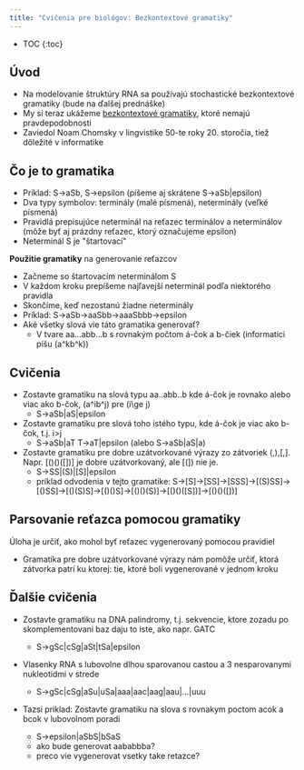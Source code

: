 ```yaml
---
title: "Cvičenia pre biológov: Bezkontextové gramatiky"
---
```


* TOC
{:toc}


## Úvod

  - Na modelovanie štruktúry RNA sa používajú stochastické bezkontextové
    gramatiky (bude na ďalšej prednáške)
  - My si teraz ukážeme [bezkontextové
    gramatiky](https://www.cs.rochester.edu/~nelson/courses/csc_173/grammars/cfg.html),
    ktoré nemajú pravdepodobnosti
  - Zaviedol Noam Chomsky v lingvistike 50-te roky 20. storočia, tiež
    dôležité v informatike

## Čo je to gramatika

  - Príklad: S-\>aSb, S-\>epsilon (píšeme aj skrátene S-\>aSb|epsilon)
  - Dva typy symbolov: terminály (malé písmená), neterminály (veľké
    písmená)
  - Pravidlá prepisujúce neterminál na reťazec terminálov a neterminálov
    (môže byť aj prázdny reťazec, ktorý označujeme epsilon)
  - Neterminál S je "štartovací"

**Použitie gramatiky** na generovanie reťazcov

  - Začneme so štartovacím neterminálom S
  - V každom kroku prepíšeme najľavejší neterminál podľa niektorého
    pravidla
  - Skončíme, keď nezostanú žiadne neterminály
  - Príklad: S-\>aSb-\>aaSbb-\>aaaSbbb-\>epsilon
  - Aké všetky slová vie táto gramatika generovať?
      - V tvare aa...abb...b s rovnakým počtom á-čok a b-čiek
        (informatici píšu \(a^kb^k\))

## Cvičenia

  - Zostavte gramatiku na slová typu aa..abb..b kde á-čok je rovnako
    alebo viac ako b-čok, \(a^ib^j\) pre \(i\ge j\)
      - S-\>aSb|aS|epsilon
  - Zostavte gramatiku pre slová toho istého typu, kde á-čok je viac ako
    b-čok, t.j. i\>j
      - S-\>aSb|aT T-\>aT|epsilon (alebo S-\>aSb|aS|a)
  - Zostavte gramatiku pre dobre uzátvorkované výrazy zo zátvoriek
    (,),\[,\]. Napr. \[()()(\[\])\] je dobre uzátvorkovaný, ale \[(\])
    nie je.
      - S-\>SS|(S)|\[S\]|epsilon
      - príklad odvodenia v tejto gramatike:
        S-\>\[S\]-\>\[SS\]-\>\[SSS\]-\>\[(S)SS\]-\>\[()SS\]-\>\[()(S)S\]-\>\[()()S\]-\>\[()()(S)\]-\>\[()()(\[S\])\]-\>\[()()(\[\])\]

## Parsovanie reťazca pomocou gramatiky

Úloha je určiť, ako mohol byť reťazec vygenerovaný pomocou pravidiel

  - Gramatika pre dobre uzátvorkované výrazy nám pomôže určiť, ktorá
    zátvorka patrí ku ktorej: tie, ktoré boli vygenerované v jednom
    kroku

## Ďalšie cvičenia

  - Zostavte gramatiku na DNA palindromy, t.j. sekvencie, ktore zozadu
    po skomplementovani baz daju to iste, ako napr. GATC
      - S-\>gSc|cSg|aSt|tSa|epsilon
  - Vlasenky RNA s lubovolne dlhou sparovanou castou a 3 nesparovanymi
    nukleotidmi v strede
      - S-\>gSc|cSg|aSu|uSa|aaa|aac|aag|aau|...|uuu

  - Tazsi priklad: Zostavte gramatiku na slova s rovnakym poctom acok a
    bcok v lubovolnom poradi
      - S-\>epsilon|aSbS|bSaS
      - ako bude generovat aababbba?
      - preco vie vygenerovat vsetky take retazce?


